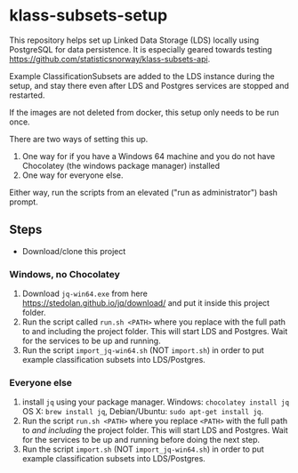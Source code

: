 # klass-subsets-setup

This repository helps set up Linked Data Storage (LDS) locally using PostgreSQL for data persistence. It is especially geared towards testing https://github.com/statisticsnorway/klass-subsets-api.

Example ClassificationSubsets are added to the LDS instance during the setup, and stay there even after LDS and Postgres services are stopped and restarted.

If the images are not deleted from docker, this setup only needs to be run once.

There are two ways of setting this up. 
1. One way for if you have a Windows 64 machine and you do not have Chocolatey (the windows package manager) installed
2. One way for everyone else.

Either way, run the scripts from an elevated ("run as administrator") bash prompt.

## Steps

- Download/clone this project

### Windows, no Chocolatey
1. Download `jq-win64.exe` from here https://stedolan.github.io/jq/download/ and put it inside this project folder.
2. Run the script called `run.sh <PATH>` where you replace <PATH> with the full path to and including the project folder. This will start LDS and Postgres. Wait for the services to be up and running.
3. Run the script `import_jq-win64.sh` (NOT `import.sh`) in order to put example classification subsets into LDS/Postgres.

### Everyone else
1. install `jq` using your package manager. Windows: `chocolatey install jq` OS X: `brew install jq`, Debian/Ubuntu: `sudo apt-get install jq`.
2. Run the script `run.sh <PATH>` where you replace `<PATH>` with the full path to _and including_ the project folder. This will start LDS and Postgres. Wait for the services to be up and running before doing the next step.
3. Run the script `import.sh` (NOT `import_jq-win64.sh`) in order to put example classification subsets into LDS/Postgres.


